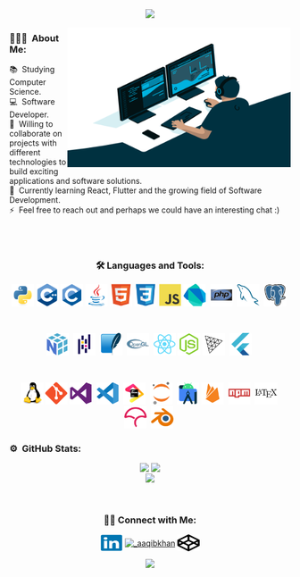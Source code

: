 <!-- <h1 align="center">Hey there! I'm Aaqib <img src="https://media.giphy.com/media/hvRJCLFzcasrR4ia7z/giphy.gif" width="30px"></h1> -->

<div align=center>
        <img src="https://readme-typing-svg.herokuapp.com?color=%236FDA44&size=32&center=true&vCenter=true&width=600&height=50&lines=Hi+there,+I'm+Aaqib!+%F0%9F%91%8B;Computer+Science+Student;Problem+Solver;Intrigued+by+Security;Origami+Enthusiast"/>
    </div>

<!-- Animated Image -->
<div align="center">
<p><img src="https://github.com/root-mrrobot/root-mrrobot/blob/main/programming%20animated.gif" align="right" width="400" height="250" /></p>
  </div>

<!-- About Me -->
### 👨🏻‍💻 &nbsp;About Me:

📚 &nbsp;Studying Computer Science.\
💻 &nbsp;Software Developer.\
🤝 &nbsp;Willing to collaborate on projects with different technologies to build exciting applications and software solutions.\
🌱 &nbsp;Currently learning React, Flutter and the growing field of Software Development.\
⚡ &nbsp;Feel free to reach out and perhaps we could have an interesting chat :)\
</br>
</br>
</br>

<!-- Tech Stack -->
<h3 align="center">
🛠 Languages and Tools: </h3>

<!-- Languages -->
<p align="center">
  <!-- Python -->
  <a href="https://www.python.org" target="blank"><img 
      src="https://github.com/devicons/devicon/blob/master/icons/python/python-original.svg"
      title="Python" alt="Python" height="40" width="40" /></a>
  <!-- C++ -->
  <a href="https://www.w3schools.com/cpp/" target="blank"><img 
      src="https://github.com/devicons/devicon/blob/master/icons/cplusplus/cplusplus-original.svg"
      title="C++" alt="Cplusplus" height="40" width="40" /></a>
  <!-- C -->
  <a href="https://www.w3schools.com/c/" target="blank"><img 
      src="https://github.com/devicons/devicon/blob/master/icons/c/c-original.svg"
      title="C" alt="C" height="40" width="40" /></a>
  <!-- Java -->
  <a href="https://www.java.com" target="_blank"><img
      src="https://github.com/devicons/devicon/blob/master/icons/java/java-original.svg" 
      title="Java" alt="Java" width="40" height="40" /></a>
  <!-- HTML -->
  <a href="https://www.w3schools.com/html/default.asp" target="blank"><img 
      src="https://github.com/devicons/devicon/blob/master/icons/html5/html5-original.svg"
      title="HTML5" alt="HTML" height="40" width="40" /></a>
  <!-- CSS -->
  <a href="https://www.w3schools.com/css/" target="blank"><img 
      src="https://github.com/devicons/devicon/blob/master/icons/css3/css3-original.svg"
      title="CSS3" alt="CSS" height="40" width="40" /></a>
  <!-- JavaScript -->
  <a href="https://developer.mozilla.org/en-US/docs/Web/JavaScript" target="blank"><img 
      src="https://github.com/devicons/devicon/blob/master/icons/javascript/javascript-original.svg"
      title="JavaScript" alt="JavaScript" height="40" width="40" /></a>
<img src="https://github.com/devicons/devicon/blob/master/icons/dart/dart-original.svg" title="Dart"  alt="Dart" width="40" height="40"/>&nbsp;
<img src="https://github.com/devicons/devicon/blob/master/icons/php/php-original.svg" title="PHP"  alt="PHP" width="40" height="40"/>&nbsp;
<img src="https://github.com/devicons/devicon/blob/master/icons/mysql/mysql-original.svg" title="MySQL"  alt="MySQL" width="40" height="40"/>&nbsp;
<img src="https://github.com/devicons/devicon/blob/master/icons/postgresql/postgresql-original.svg" title="PostgreSQL"  alt="PostgreSQL" width="40" height="40"/>&nbsp;
<!--
<img src="https://github.com/devicons/devicon/blob/master/icons/typescript/typescript-original.svg" title="TypeScript" alt="TypeScript" width="40" height="40"/>&nbsp;
<img src="https://github.com/devicons/devicon/blob/master/icons/r/r-original.svg" title="R" alt="R" width="40" height="40"/>&nbsp;
-->
</p>

</br>

<!-- Frameworks -->
<p align="center">
        <img src="https://github.com/devicons/devicon/blob/master/icons/numpy/numpy-original.svg" title="Numpy" alt="Numpy" width="40" height="40"/>&nbsp;
        <img src="https://github.com/devicons/devicon/blob/master/icons/pandas/pandas-original.svg" title="Pandas" alt="Pandas" width="40" height="40"/>&nbsp;
        <img src="https://github.com/devicons/devicon/blob/master/icons/sqlite/sqlite-original.svg" title="SQLite" alt="SQLite" width="40" height="40"/>&nbsp;
        <img src="https://github.com/devicons/devicon/blob/master/icons/opengl/opengl-original.svg" title="OpenGL" alt="" width="40" height="40"/>&nbsp;
  <!-- React.js -->
  <a href="https://reactjs.org/" target="blank"><img 
      src="https://github.com/devicons/devicon/blob/master/icons/react/react-original.svg"
      title="React" alt="React" height="40" width="40" /></a>
  <!-- Node.js -->
  <a href="https://nodejs.org" target="blank"><img 
      src="https://github.com/devicons/devicon/blob/master/icons/nodejs/nodejs-original.svg"
      title="Node.js" alt="Node.js" height="40" width="40" /></a>
        <img src="https://github.com/devicons/devicon/blob/master/icons/threejs/threejs-original.svg" title="Three.js" alt="Three.js" width="40" height="40"/>&nbsp;
        <img src="https://github.com/devicons/devicon/blob/master/icons/flutter/flutter-original.svg" title="Flutter" alt="Flutter" width="40" height="40"/>&nbsp;
<!--         
        <img src="https://github.com/devicons/devicon/blob/master/icons/amazonwebservices/amazonwebservices-plain-wordmark.svg" title="AWS" alt="AWS" width="40" 
        <img src="https://github.com/devicons/devicon/blob/master/icons/redux/redux-original.svg" title="Redux" alt="Redux " width="40" height="40"/>&nbsp;
        <img src="https://github.com/devicons/devicon/blob/master/icons/spring/spring-original-wordmark.svg" title="Spring" alt="Spring" width="40" height="40"/>&nbsp; -->
</p>

</br> 

<!-- IDEs Software Tools -->
<p align="center">
  <!-- Linux -->
  <a href="https://www.linux.org/" target="blank"><img 
      src="https://raw.githubusercontent.com/devicons/devicon/master/icons/linux/linux-original.svg"
      title="Linux" alt="Linux" height="40" width="40" /></a>
  <!-- Git -->
  <a href="https://git-scm.com/" target="blank"><img 
      src="https://github.com/devicons/devicon/blob/master/icons/git/git-original.svg"
      title="Git" alt="Git" height="40" width="40" /></a>
  <img src="https://github.com/devicons/devicon/blob/master/icons/visualstudio/visualstudio-plain.svg" title="Visual Studio" alt="VS" width="40" height="40"/>&nbsp;
  <img src="https://github.com/devicons/devicon/blob/master/icons/vscode/vscode-original.svg" title="Visual Studio Code" alt="VScode" width="40" height="40"/>&nbsp;
  <img src="https://github.com/devicons/devicon/blob/master/icons/jetbrains/jetbrains-original.svg" title="JetBrains" alt="Jetbrains" width="40" height="40"/>&nbsp;
  <img src="https://github.com/devicons/devicon/blob/master/icons/jupyter/jupyter-original.svg" title="Jupyter Notebook" alt="Jupyter Notebook" width="40" height="40"/>&nbsp;
  <!-- Android -->
  <a href="https://developer.android.com" target="blank"><img 
      src="https://github.com/devicons/devicon/blob/master/icons/androidstudio/androidstudio-original.svg"
      title="Android Studio" alt="Android Studio" height="40" width="40" /></a>
  <img src="https://github.com/devicons/devicon/blob/master/icons/firebase/firebase-plain.svg" title="Firebase" alt="Firebase" width="40" height="40"/>&nbsp;
  <img src="https://github.com/devicons/devicon/blob/master/icons/npm/npm-original-wordmark.svg" title="npm" alt="npm" width="40" height="40"/>&nbsp;
  <img src="https://github.com/devicons/devicon/blob/master/icons/latex/latex-original.svg" title="LaTeX" alt="LaTeX" width="40" height="40"/>&nbsp;
  <img src="https://github.com/devicons/devicon/blob/master/icons/codecov/codecov-plain.svg" title="Codecov" alt="Codecov" width="40" height="40"/>&nbsp;
  <img src="https://github.com/devicons/devicon/blob/master/icons/blender/blender-original.svg" title="Blender" alt="Blender" width="40" height="40"/>&nbsp;
<!--   
<img src="https://github.com/devicons/devicon/blob/master/icons/circleci/circleci-plain.svg" title="CircleCI" alt="CircleCI" width="40" height="40"/>&nbsp;
<img src="https://github.com/devicons/devicon/blob/master/icons/atom/atom-original.svg" title="Atom" alt="Atom" width="40" height="40"/>&nbsp; 
<img src="https://www.vectorlogo.zone/logos/getpostman/getpostman-icon.svg" title="Postman"  alt="Postman" width="40" height="40"/>&nbsp;
<img src="https://github.com/devicons/devicon/blob/master/icons/gatsby/gatsby-original.svg" title="Gatsby"  alt="Gatsby" width="40" height="40"/>&nbsp;
<img src="https://github.com/devicons/devicon/blob/master/icons/materialui/materialui-original.svg" title="Material UI" alt="Material UI" width="40" height="40"/>&nbsp;
<img src="https://github.com/devicons/devicon/blob/master/icons/github/github-original.svg" title="GitHub" alt="GitHub" width="40" height="40"/>&nbsp;
-->
</p>

<!-- Tech Stack Different Style -->
<!-- 
# 🛠 Tech Stack
![Python](https://img.shields.io/badge/python-3670A0?style=flat&logo=python&logoColor=ffdd54) 
![C++](https://img.shields.io/badge/c++-%2300599C.svg?style=flat&logo=c%2B%2B&logoColor=white)
![Java](https://img.shields.io/badge/java-%23ED8B00.svg?style=flat&logo=java&logoColor=white) 
![HTML5](https://img.shields.io/badge/html5-%23E34F26.svg?style=flat&logo=html5&logoColor=white)
![CSS3](https://img.shields.io/badge/css3-%231572B6.svg?style=flat&logo=css3&logoColor=white) 
![JavaScript](https://img.shields.io/badge/javascript-%23323330.svg?style=flat&logo=javascript&logoColor=%23F7DF1E) 
![Markdown](https://img.shields.io/badge/markdown-%23000000.svg?style=flat&logo=markdown&logoColor=white) 
![C#](https://img.shields.io/badge/c%23-%23239120.svg?style=flat&logo=c-sharp&logoColor=white)
![AWS](https://img.shields.io/badge/AWS-%23FF9900.svg?style=flat&logo=amazon-aws&logoColor=white) 
![Cloudflare](https://img.shields.io/badge/Cloudflare-F38020?style=flat&logo=Cloudflare&logoColor=white) 
![.Net](https://img.shields.io/badge/.NET-5C2D91?style=flat&logo=.net&logoColor=white) 
![Bootstrap](https://img.shields.io/badge/bootstrap-%23563D7C.svg?style=flat&logo=bootstrap&logoColor=white) 
![Chart.js](https://img.shields.io/badge/chart.js-F5788D.svg?style=flat&logo=chart.js&logoColor=white) 
![Express.js](https://img.shields.io/badge/express.js-%23404d59.svg?style=flat&logo=express&logoColor=%2361DAFB) 
![Flask](https://img.shields.io/badge/flask-%23000.svg?style=flat&logo=flask&logoColor=white) 
![Flutter](https://img.shields.io/badge/Flutter-%2302569B.svg?style=flat&logo=Flutter&logoColor=white) 
![NPM](https://img.shields.io/badge/NPM-%23000000.svg?style=flat&logo=npm&logoColor=white) 
![NodeJS](https://img.shields.io/badge/node.js-6DA55F?style=flat&logo=node.js&logoColor=white)
![SASS](https://img.shields.io/badge/SASS-hotpink.svg?style=flat&logo=SASS&logoColor=white) 
![MicrosoftSQLServer](https://img.shields.io/badge/Microsoft%20SQL%20Sever-CC2927?style=flat&logo=microsoft%20sql%20server&logoColor=white) 
![SQLite](https://img.shields.io/badge/sqlite-%2307405e.svg?style=flat&logo=sqlite&logoColor=white) 
![Postgres](https://img.shields.io/badge/postgres-%23316192.svg?style=flat&logo=postgresql&logoColor=white) 
![Adobe Dreamweaver](https://img.shields.io/badge/Adobe%20Dreamweaver-FF61F6.svg?style=flat&logo=Adobe%20Dreamweaver&logoColor=white)
![Canva](https://img.shields.io/badge/Canva-%2300C4CC.svg?style=flat&logo=Canva&logoColor=white) 	
![Figma](https://img.shields.io/badge/figma-%23F24E1E.svg?style=flat&logo=figma&logoColor=white) 
![Gimp Gnu Image Manipulation Program](https://img.shields.io/badge/Gimp-657D8B?style=flat&logo=gimp&logoColor=FFFFFF) 
![Docker](https://img.shields.io/badge/docker-%230db7ed.svg?style=flat&logo=docker&logoColor=white) 
![Postman](https://img.shields.io/badge/Postman-FF6C37?style=flat&logo=postman&logoColor=white) 
![Notion](https://img.shields.io/badge/Notion-%23000000.svg?style=flat&logo=notion&logoColor=white) 
![Ansible](https://img.shields.io/badge/ansible-%231A1918.svg?style=flat&logo=ansible&logoColor=white) 
![ESLint](https://img.shields.io/badge/ESLint-4B3263?style=flat&logo=eslint&logoColor=white) 
-->

<!-- Github Statistics -->
### ⚙️ &nbsp;GitHub Stats:
<p align="center">
    <img height="180em" src="https://github-readme-stats.vercel.app/api?username=root-mrrobot&theme=algolia&hide_border=false&include_all_commits=false&count_private=true" />
    <img height="180em" src="https://github-readme-stats.vercel.app/api/top-langs/?username=root-mrrobot&theme=algolia&hide_border=false&include_all_commits=false&count_private=true&layout=compact" />
    </br> 
    <img src="https://github-readme-streak-stats.herokuapp.com/?user=root-mrrobot&theme=algolia&hide_border=false" />
</p>

</br>

<!-- Socials -->
<h3 align="center">🤝🏻 Connect with Me: </h3>

<p align="center">
  <!-- LinkedIn -->
  <a href="https://www.linkedin.com/in/aaqib-javed-khan-91516020b" target="blank"><img align="center"
      src="https://github.com/devicons/devicon/blob/master/icons/linkedin/linkedin-original.svg"
      title="LinkedIn" alt="aaqib-javed-khan-91516020b" height="30" width="40" /></a>
  <!-- Twitter -->
  <a href="https://twitter.com/_aaqibkhan" target="blank"><img align="center"
      src="https://raw.githubusercontent.com/rahuldkjain/github-profile-readme-generator/master/src/images/icons/Social/twitter.svg"
      title="Twitter" alt="_aaqibkhan" height="30" width="40" /></a>
  <!-- CodePen -->
  <a href="https://codepen.io/root_mrrobot" target="blank"><img align="center"
      src="https://github.com/devicons/devicon/blob/master/icons/codepen/codepen-plain.svg"
      title="CodePen" alt="root_mrrobot" height="30" width="40" /></a>
<!-- 
<a href="https://fb.com/adam pithen wala" target="blank"><img align="center"
      src="https://raw.githubusercontent.com/rahuldkjain/github-profile-readme-generator/master/src/images/icons/Social/facebook.svg"
      alt="adam pithen wala" height="30" width="40" /></a>
  <a href="https://instagram.com/_._.adam._" target="blank"><img align="center"
      src="https://raw.githubusercontent.com/rahuldkjain/github-profile-readme-generator/master/src/images/icons/Social/instagram.svg"
      alt="_._.adam._" height="30" width="40" /></a>
  <a href="https://www.hackerrank.com/adampithewan" target="blank"><img align="center"
      src="https://raw.githubusercontent.com/rahuldkjain/github-profile-readme-generator/master/src/images/icons/Social/hackerrank.svg"
      alt="adampithewan" height="30" width="40" /></a> 
-->
</p>

<!-- Socials Simple Style-->
<!-- [![LinkedIn](https://img.shields.io/badge/LinkedIn-%230077B5.svg?logo=linkedin&logoColor=white)](https://www.linkedin.com/in/aaqib-javed-khan-91516020b) 
[![Twitter](https://img.shields.io/badge/Twitter-%231DA1F2.svg?logo=Twitter&logoColor=white)](https://twitter.com/_aaqibkhan)
[![Medium](https://img.shields.io/badge/Medium-12100E?logo=medium&logoColor=white)](https://medium.com/@username) -->

<!-- Quote Generator -->
<p align="center">
        <img src="https://github-readme-quotes.herokuapp.com/quote?theme=prussian&animation=grow_out_in&layout=default&font=default" />
</p>
<!-- ![Quote](https://github-readme-quotes.herokuapp.com/quote?theme=prussian&animation=grow_out_in&layout=default&font=default) -->

<!-- From Github -->
<!-- 
**root-mrrobot/root-mrrobot** is a ✨ _special_ ✨ repository because its `README.md` (this file) appears on your GitHub profile.

Here are some ideas to get you started:

- 🔭 I’m currently working on ...
- 🌱 I’m currently learning ...
- 👯 I’m looking to collaborate on ...
- 🤔 I’m looking for help with ...
- 💬 Ask me about ...
- 📫 How to reach me: ...
- 😄 Pronouns: ...
- ⚡ Fun fact: ...
-->
